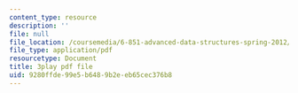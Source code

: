 ```yaml
---
content_type: resource
description: ''
file: null
file_location: /coursemedia/6-851-advanced-data-structures-spring-2012/9280ffde99e5b6489b2eeb65cec376b8_3Y2weLDiUWw.pdf
file_type: application/pdf
resourcetype: Document
title: 3play pdf file
uid: 9280ffde-99e5-b648-9b2e-eb65cec376b8
---
```

